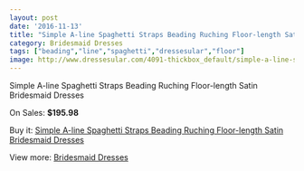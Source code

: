 ```yaml
---
layout: post
date: '2016-11-13'
title: "Simple A-line Spaghetti Straps Beading Ruching Floor-length Satin Bridesmaid Dresses"
category: Bridesmaid Dresses
tags: ["beading","line","spaghetti","dressesular","floor"]
image: http://www.dressesular.com/4091-thickbox_default/simple-a-line-spaghetti-straps-beading-ruching-floor-length-satin-bridesmaid-dresses.jpg
---
```

Simple A-line Spaghetti Straps Beading Ruching Floor-length Satin Bridesmaid Dresses

On Sales: **$195.98**
<a href="https://www.dressesular.com/bridesmaid-dresses/1794-simple-a-line-spaghetti-straps-beading-ruching-floor-length-satin-bridesmaid-dresses.html"><amp-img layout="responsive" width="600" height="600" src="//www.dressesular.com/4091-thickbox_default/simple-a-line-spaghetti-straps-beading-ruching-floor-length-satin-bridesmaid-dresses.jpg" alt="Simple A-line Spaghetti Straps Beading Ruching Floor-length Satin Bridesmaid Dresses 0" /></a>

Buy it: [Simple A-line Spaghetti Straps Beading Ruching Floor-length Satin Bridesmaid Dresses](https://www.dressesular.com/bridesmaid-dresses/1794-simple-a-line-spaghetti-straps-beading-ruching-floor-length-satin-bridesmaid-dresses.html "Simple A-line Spaghetti Straps Beading Ruching Floor-length Satin Bridesmaid Dresses")

View more: [Bridesmaid Dresses](https://www.dressesular.com/4-bridesmaid-dresses "Bridesmaid Dresses")